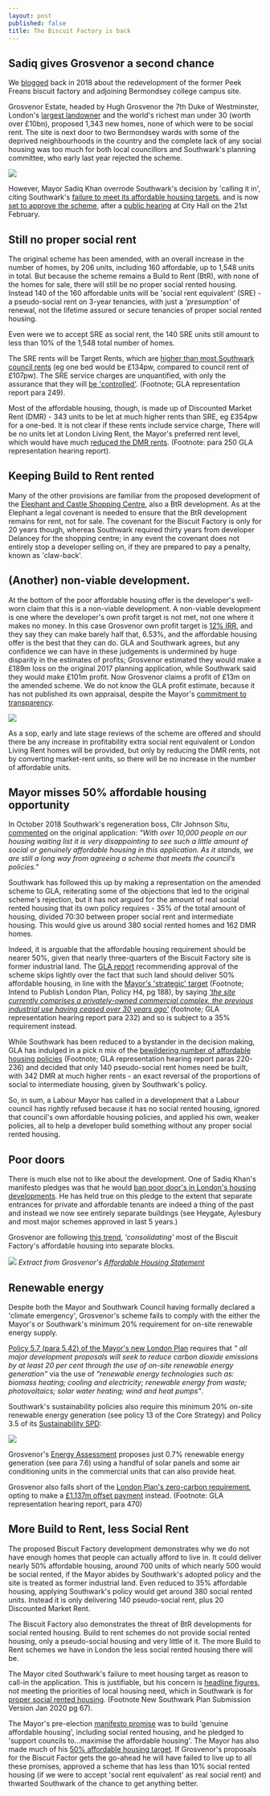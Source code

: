 ```yaml
---
layout: post
published: false
title: The Biscuit Factory is back
---
```


## Sadiq gives Grosvenor a second chance

We [blogged](http://35percent.org/2018-09-25-grosvenor-taking-the-biscuit-factory/) back in 2018 about the redevelopment of the former Peek Freans biscuit factory and adjoining Bermondsey college campus site.

Grosvenor Estate, headed by Hugh Grosvenor the 7th Duke of Westminster, London's [largest landowner](https://whoownsengland.org/2017/10/28/who-owns-central-london/) and the world's richest man under 30 (worth over £10bn), proposed 1,343 new homes, none of which were to be social rent. The site is next door to two Bermondsey wards with some of the deprived neighbourhoods in the country and the complete lack of any social housing was too much for both local councillors and Southwark's planning committee, who early last year rejected the scheme.

![](http://35percent.org/img/biscuitfactory7.png)

However, Mayor Sadiq Khan overrode Southwark's decision by 'calling it in', citing Southwark's [failure to meet its affordable housing targets](https://www.london.gov.uk/sites/default/files/public%3A//public%3A//PAWS/media_id_458537///biscuit_factory_final_decision.pdf), and is now [set to approve the scheme](https://www.london.gov.uk/sites/default/files/biscuit_factory_hearing_report.pdf), after a [public hearing](https://www.london.gov.uk/what-we-do/planning/planning-applications-and-decisions/public-hearings/former-biscuit-factory-public-hearing-0) at City Hall on the 21st February.

## Still no proper social rent

The original scheme has been amended, with an overall increase in the number of homes, by 206 units, including 160 affordable, up to 1,548 units in total.  But because the scheme remains a Build to Rent (BtR), with none of the homes for sale, there will still be no proper social rented housing. Instead 140 of the 160 affordable units will be 'social rent equivalent' (SRE) - a pseudo-social rent on 3-year tenancies, with just a _'presumption'_ of renewal, not the lifetime assured or secure tenancies of proper social rented housing. 

Even were we to accept SRE as social rent, the 140 SRE units still amount to less than 10% of the 1,548 total number of homes.

The SRE rents will be Target Rents, which are [higher than most Southwark council rents](https://docdro.id/lHMSPBe) (eg one bed would be £134pw, compared to council rent of £107pw). The SRE service charges are unquantified, with only the assurance that they will [be 'controlled'](https://www.london.gov.uk/sites/default/files/biscuit_factory_hearing_report.pdf). (Footnote; GLA representation report para 249).

Most of the affordable housing, though, is made up of Discounted Market Rent (DMR) - 343 units to be let at much higher rents than SRE, eg £354pw  for a one-bed.  It is not clear if these rents include service charge, There will be no units let at London Living Rent, the Mayor's preferred rent level, which would have much [reduced the DMR rents](https://docdro.id/lHMSPBe). (Footnote: para 250 GLA representation hearing report).

## Keeping Build to Rent rented

Many of the other provisions are familiar from the proposed development of the [Elephant and Castle Shopping Centre](http://35percent.org/shopping-centre/), also a BtR development.  As at the Elephant a legal covenant is needed to ensure that the BtR development remains for rent, not for sale. The covenant for the Biscuit Factory is only for 20 years though, whereas Southwark required thirty years from developer Delancey for the shopping centre; in any event the covenant does not entirely stop a developer selling on, if they are prepared to pay a penalty, known as 'claw-back'.

## (Another) non-viable development. 

At the bottom of the poor affordable housing offer is the developer's well-worn claim that this is a non-viable development.  A non-viable development is one where the developer's own profit target is not met, not one where it makes no money.  In this case Grosvenor own profit target is [12% IRR](https://docdro.id/SEWzVwi), and they say they can make barely half that, 6.53%, and the affordable housing offer is the best that they can do. GLA and Southwark agrees, but any confidence we can have in these judgements is undermined by huge disparity in the estimates of profits; Grosvenor estimated they would make a £189m loss on the original 2017 planning application, while Southwark said they would make £101m profit.   Now Grosvenor claims a profit of £13m on the amended scheme.  We do not know the GLA profit estimate, because it has not published its own appraisal, despite the Mayor's [commitment to transparency](https://d3n8a8pro7vhmx.cloudfront.net/themes/569cb9526a21db3279000001/attachments/original/1457451016/x160668_Sadiq_Khan_Manifesto.pdf?1457451016). 

![](http://35percent.org/img/biscuitoutputs.png)


As a sop, early and late stage reviews of the scheme are offered and should there be any increase in profitability extra social rent equivalent or London Living Rent homes will be provided, but only by reducing the DMR rents, not by converting market-rent units, so there will be no increase in the number of affordable units.

## Mayor misses 50% affordable housing opportunity

In October 2018 Southwark's regeneration boss, Cllr Johnson Situ, [commented](https://www.theguardian.com/money/2018/oct/26/grosvenor-1bn-bermondsey-build-to-rent-project-in-jeopardy-duke-of-westminster-property-group) on the original application: _"With over 10,000 people on our housing waiting list it is very disappointing to see such a little amount of social or genuinely affordable housing in this application. As it stands, we are still a long way from agreeing a scheme that meets the council’s policies."_

Southwark has followed this up by making a representation on the amended scheme to GLA, reiterating some of the objections that led to the original scheme's rejection, but it has not argued for the amount of real social rented housing that its own policy requires - 35% of the total amount of housing, divided 70:30 between proper social rent and intermediate housing.  This would give us around 380 social rented homes and 162 DMR homes.

Indeed, it is arguable that the affordable housing requirement should be nearer 50%, given that nearly three-quarters of the Biscuit Factory site is former industrial land. The [GLA report](https://www.london.gov.uk/sites/default/files/biscuit_factory_hearing_report.pdf)
recommending approval of the scheme skips lightly over the fact that such land should deliver 50% affordable housing, in line with the [Mayor's 'strategic' target](https://www.london.gov.uk/sites/default/files/intend_to_publish_-_clean.pdf) (Footnote; Intend to Publish London Plan, Policy H4, pg 188), by saying [_'the site currently comprises a privately-owned commercial complex, the previous industrial use having ceased over 30 years ago'_](https://www.london.gov.uk/sites/default/files/biscuit_factory_hearing_report.pdf) (footnote; GLA representation hearing report para 232) and so is subject to a 35% requirement instead.

While Southwark has been reduced to a bystander in the decision making, GLA has indulged in a pick n mix of the [bewildering number of affordable housing policies](https://www.london.gov.uk/sites/default/files/biscuit_factory_hearing_report.pdf) (Footnote; GLA representation hearing report paras 220-236) and decided that only 140 pseudo-social rent homes need be built, with 342 DMR at much higher rents - an exact reversal of the proportions of social to intermediate housing, given by Southwark's policy.

So, in sum, a Labour Mayor has called in a development that a Labour council has rightly refused because it has no social rented housing, ignored that council's own affordable housing policies, and applied his own, weaker policies, all to help a developer build something without any proper social rented housing.

## Poor doors

There is much else not to like about the development.
One of Sadiq Khan's manifesto pledges was that he would [ban poor door's in London's housing developments](https://www.theguardian.com/uk-news/2015/jul/23/sadiq-khan-pledges-ban-poor-doors-london-housing-developments-mayor). He has held true on this pledge to the extent that separate entrances for private and affordable tenants are indeed a thing of the past and instead we now see entirely separate buildings (see Heygate, Aylesbury and most major schemes approved in last 5 years.)

Grosvenor are following [this trend](https://www.theguardian.com/society/2018/nov/25/poor-doors-developers-segregate-rich-from-poor-london-housing-blocks), _'consolidating'_ most of the Biscuit Factory's affordable housing into separate blocks.

![](http://35percent.org/img/grosvenorahextract.png)
*Extract from Grosvenor's [Affordable Housing Statement](http://35percent.org/img/grosvenorahstatement.pdf)*

## Renewable energy
Despite both the Mayor and Southwark Council having formally declared a 'climate emergency', Grosvenor's scheme fails to comply with the either the Mayor's or Southwark's minimum 20% requirement for on-site renewable energy supply.

[Policy 5.7 (para 5.42) of the Mayor's new London Plan](https://www.london.gov.uk/what-we-do/planning/london-plan/current-london-plan/london-plan-chapter-five-londons-response/poli-6) requires that _" all major development proposals will seek to reduce carbon dioxide emissions by at least 20 per cent through the use of on-site renewable energy generation"_ via the use of _"renewable energy technologies such as: biomass heating; cooling and electricity; renewable energy from waste; photovoltaics; solar water heating; wind and heat pumps"_.  

Southwark's sustainability policies also require this minimum 20% on-site renewable energy generation (see policy 13 of the Core Strategy) and Policy 3.5 of its [Sustainability SPD](https://www.southwark.gov.uk/assets/attach/1820/Sustainable_Design_and_Construction_SPD.pdf):

![](http://35percent.org/img/sustainabilityspd.png)


Grosvenor's [Energy Assessment](http://35percent.org/img/EnergyAssessment.pdf) proposes just 0.7% renewable energy generation (see para 7.6) using a handful of solar panels and some air conditioning units in the commercial units that can also provide heat.

Grosvenor also falls short of the [London Plan's zero-carbon requirement](https://www.london.gov.uk/what-we-do/planning/london-plan/current-london-plan/london-plan-chapter-five-londons-response/policy), opting to make a [£1.137m offset payment](https://www.london.gov.uk/sites/default/files/biscuit_factory_hearing_report.pdf) instead. (Footnote: GLA representation hearing report, para 470)


## More Build to Rent, less Social Rent

The proposed Biscuit Factory development demonstrates why we do not have enough homes that people can actually afford to live in. It could deliver nearly 50% affordable housing, around 700 units of which nearly 500 would be social rented, if the Mayor abides by Southwark's adopted policy and the site is treated as former industrial land.  Even reduced to 35% affordable housing, applying Southwark's policy would get around 380 social rented units.  Instead it is only delivering 140 pseudo-social rent, plus 20 Discounted Market Rent.

The Biscuit Factory also demonstrates the threat of BtR developments for social rented housing.  Build to rent schemes do not provide social rented housing, only a pseudo-social housing and very little of it.  The more Build to Rent schemes we have in London the less social rented housing there will be.

The Mayor cited Southwark's failure to meet housing target as reason to call-in the application.  This is  justifiable, but his concern is [headline figures](https://www.ft.com/content/aa45341e-ef87-11e5-aff5-19b4e253664a), not meeting the priorities of local housing need, which in Southwark is for [proper social rented housing](https://www.southwark.gov.uk/assets/attach/11656/NSP01-New-Southwark-Plan-Submission-Version-Proposed-Modifications-for-Examination.pdf). (Footnote New Southwark Plan Submission Version Jan 2020 pg 67). 

The Mayor's pre-election [manifesto promise](https://d3n8a8pro7vhmx.cloudfront.net/themes/569cb9526a21db3279000001/attachments/original/1457451016/x160668_Sadiq_Khan_Manifesto.pdf?1457451016) was to build 'genuine affordable housing', including social rented housing, and he pledged to 'support councils to...maximise the affordable housing'. The Mayor has also made much of his [50% affordable housing target](https://www.insidehousing.co.uk/news/news/sadiq-khan-insists-on-50-affordable-for-public-land-51963). If Grosvenor's proposals for the Biscuit Factor gets the go-ahead he will have failed to live up to all these promises, approved a scheme that has less than 10% social rented housing (if we were to accept 'social rent equivalent' as real social rent) and thwarted Southwark of the chance to get anything better.
